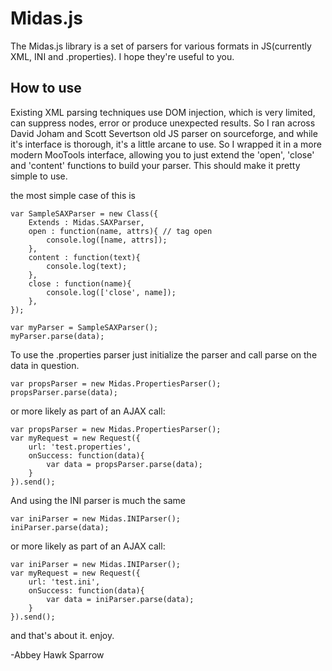 Midas.js
===========

The Midas.js library is a set of parsers for various formats in JS(currently XML, INI and .properties). I hope they're useful to you.

How to use
----------

Existing XML parsing techniques use DOM injection, which is very limited, can suppress nodes, error or produce unexpected results. So I ran across David Joham and Scott Severtson old JS parser on sourceforge, and while it's interface is thorough, it's a little arcane to use. So I wrapped it in a more modern MooTools interface, allowing you to just extend the 'open', 'close' and 'content' functions to build your parser. This should make it pretty simple to use.

the most simple case of this is

    var SampleSAXParser = new Class({
        Extends : Midas.SAXParser,
        open : function(name, attrs){ // tag open
            console.log([name, attrs]);
        },
        content : function(text){ 
            console.log(text);
        },
        close : function(name){
            console.log(['close', name]);
        },
    });
    
    var myParser = SampleSAXParser();
    myParser.parse(data);

To use the .properties parser just initialize the parser and call parse on the data in question.

    var propsParser = new Midas.PropertiesParser();
    propsParser.parse(data);

or more likely as part of an AJAX call:

    var propsParser = new Midas.PropertiesParser();
    var myRequest = new Request({
        url: 'test.properties',
        onSuccess: function(data){
            var data = propsParser.parse(data);
        }
    }).send();

And using the INI parser is much the same

    var iniParser = new Midas.INIParser();
    iniParser.parse(data);

or more likely as part of an AJAX call:

    var iniParser = new Midas.INIParser();
    var myRequest = new Request({
        url: 'test.ini',
        onSuccess: function(data){
            var data = iniParser.parse(data);
        }
    }).send();

and that's about it. enjoy.

-Abbey Hawk Sparrow